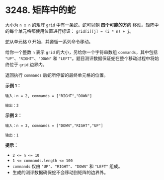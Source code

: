 # 3248. 矩阵中的蛇

大小为 `n x n` 的矩阵 `grid` 中有一条蛇。蛇可以朝 **四个可能的方向** 移动。矩阵中的每个单元格都使用位置进行标识： `grid[i][j] = (i * n) + j`。

蛇从单元格 0 开始，并遵循一系列命令移动。

给你一个整数 `n` 表示 `grid` 的大小，另给你一个字符串数组 `commands`，其中包括 `"UP"`、`"RIGHT"`、`"DOWN"` 和 `"LEFT"`。题目测评数据保证蛇在整个移动过程中将始终位于 `grid` 边界内。

返回执行 `commands` 后蛇所停留的最终单元格的位置。

**示例 1：**

```()
输入：n = 2, commands = ["RIGHT","DOWN"]

输出：3
```

**示例 2：**

```()
输入：n = 3, commands = ["DOWN","RIGHT","UP"]

输出：1
```

**提示：**

- `2 <= n <= 10`
- `1 <= commands.length <= 100`
- `commands` 仅由 `"UP"`、`"RIGHT"`、`"DOWN"` 和 `"LEFT"` 组成。
- 生成的测评数据确保蛇不会移动到矩阵的边界外。
